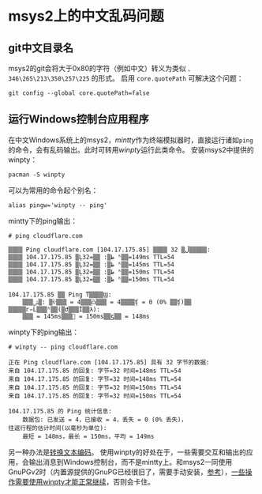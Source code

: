 # msys2上的中文乱码问题
## git中文目录名
msys2的git会将大于0x80的字符（例如中文）转义为类似 `、346\265\213\350\257\225` 的形式。
启用 `core.quotePath` 可解决这个问题：
```
git config --global core.quotePath=false
```
## 运行Windows控制台应用程序
在中文Windows系统上的msys2，*mintty*作为终端模拟器时，直接运行诸如`ping`的命令，会有乱码输出。此时可转用*winpty*运行此类命令。
安装msys2中提供的winpty：
```
pacman -S winpty
```
可以为常用的命令起个别名：
```
alias pingw='winpty -- ping'
```
mintty下的ping输出：
```
# ping cloudflare.com

▒▒▒▒ Ping cloudflare.com [104.17.175.85] ▒▒▒▒ 32 ▒ֽڵ▒▒▒▒▒:
▒▒▒▒ 104.17.175.85 ▒Ļظ▒: ▒ֽ▒=32 ʱ▒▒=149ms TTL=54
▒▒▒▒ 104.17.175.85 ▒Ļظ▒: ▒ֽ▒=32 ʱ▒▒=145ms TTL=54
▒▒▒▒ 104.17.175.85 ▒Ļظ▒: ▒ֽ▒=32 ʱ▒▒=150ms TTL=54
▒▒▒▒ 104.17.175.85 ▒Ļظ▒: ▒ֽ▒=32 ʱ▒▒=150ms TTL=54

104.17.175.85 ▒▒ Ping ͳ▒▒▒▒Ϣ:
    ▒▒▒ݰ▒: ▒ѷ▒▒▒ = 4▒▒▒ѽ▒▒▒ = 4▒▒▒▒ʧ = 0 (0% ▒▒ʧ)▒▒
▒▒▒▒▒г̵Ĺ▒▒▒ʱ▒▒(▒Ժ▒▒▒Ϊ▒▒λ):
    ▒▒▒ = 145ms▒▒▒ = 150ms▒▒ƽ▒▒ = 148ms
```
winpty下的ping输出：
```
# winpty -- ping cloudflare.com

正在 Ping cloudflare.com [104.17.175.85] 具有 32 字节的数据:
来自 104.17.175.85 的回复: 字节=32 时间=148ms TTL=54
来自 104.17.175.85 的回复: 字节=32 时间=148ms TTL=54
来自 104.17.175.85 的回复: 字节=32 时间=150ms TTL=54
来自 104.17.175.85 的回复: 字节=32 时间=150ms TTL=54

104.17.175.85 的 Ping 统计信息:
    数据包: 已发送 = 4，已接收 = 4，丢失 = 0 (0% 丢失)，
往返行程的估计时间(以毫秒为单位):
    最短 = 148ms，最长 = 150ms，平均 = 149ms
```


另一种办法是[转换文本编码](https://hustlei.github.io/2018/11/msys2-for-win.html#msys2%E4%B8%AD%E6%96%87%E4%B9%B1%E7%A0%81%E9%97%AE%E9%A2%98)。
使用winpty的好处在于，一些需要交互和输出的应用，会输出消息到Windows控制台，而不是mintty上。和msys2一同使用GnuPGv2时（内置源提供的GnuPG已经很旧了，需要手动安装，[参考](https://hustlei.github.io/2018/11/msys2-for-win.html)），[一些操作需要使用winpty才能正常继续](https://github.com/carlolars/gnupg2-msys2/blob/master/README.md#gpg-and-mintty-needs-winpty)，否则会卡住。